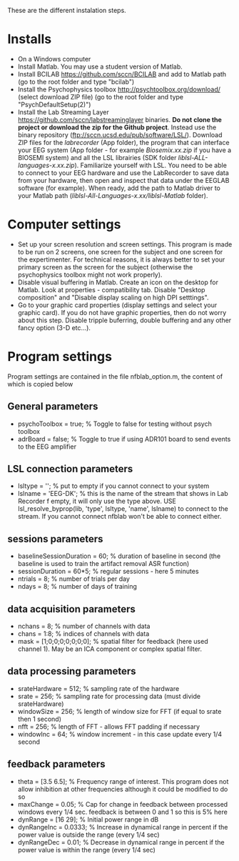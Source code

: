 These are the different instalation steps.

# Installs
- On a Windows computer
- Install Matlab. You may use a student version of Matlab.
- Install BCILAB https://github.com/sccn/BCILAB and add to Matlab path (go to the root folder and type "bcilab")
- Install the Psychophysics toolbox http://psychtoolbox.org/download/ (select download ZIP file) (go to the root folder and type "PsychDefaultSetup(2)")
- Install the Lab Streaming Layer https://github.com/sccn/labstreaminglayer binaries. **Do not clone the project or download the zip for the Github project**. Instead use the binary repository (ftp://sccn.ucsd.edu/pub/software/LSL/). Download ZIP files for the *labrecorder* (App folder), the program that can interface your EEG system (App folder - for example *Biosemix.xx.zip* if you have a BIOSEMI system) and all the LSL librairies (SDK folder *liblsl-ALL-languages-x.xx.zip*). Familiarize yourself with LSL. You need to be able to connect to your EEG hardware and use the LabRecorder to save data from your hardware, then open and inspect that data under the EEGLAB software (for example). When ready, add the path to Matlab driver to your Matlab path (*liblsl-All-Languages-x.xx/liblsl-Matlab* folder).

# Computer settings
- Set up your screen resolution and screen settings. This program is made to be run on 2 screens, one screen for the subject and one screen for the expertimenter. For technical reasons, it is always better to set your primary screen as the screen for the subject (otherwise the psychophysics toolbox might not work properly).
- Disable visual buffering in Matlab. Create an icon on the desktop for Matlab. Look at properties - compatibility tab. Disable "Desktop composition" and "Disable display scaling on high DPI setttings".
- Go to your graphic card properties (display settings and select your graphic card). If you do not have graphic properties, then do not worry about this step. Disable tripple buferring, double buffering and any other fancy option (3-D etc...).

# Program settings
Program settings are contained in the file nfblab_option.m, the content of which is copied below

## General parameters
- psychoToolbox  = true; % Toggle to false for testing without psych toolbox
- adrBoard       = false; % Toggle to true if using ADR101 board to send events to the EEG amplifier

## LSL connection parameters
- lsltype = ''; % put to empty if you cannot connect to your system
- lslname = 'EEG-DK'; % this is the name of the stream that shows in Lab Recorder f empty, it will only use the type above. USE lsl_resolve_byprop(lib, 'type', lsltype, 'name', lslname) to connect to the stream. If you cannot connect nfblab won't be able to connect either.

## sessions parameters
- baselineSessionDuration = 60; % duration of baseline in second (the baseline is used to train the artifact removal ASR function)
- sessionDuration = 60*5; % regular sessions - here 5 minutes
- ntrials = 8; % number of trials per day
- ndays   = 8; % number of days of training
              
## data acquisition parameters
- nchans  = 8; % number of channels with data
- chans   = 1:8; % indices of channels with data
- mask    = [1;0;0;0;0;0;0;0]; % spatial filter for feedback (here used channel 1). May be an ICA component or complex spatial filter.

## data processing parameters
- srateHardware = 512; % sampling rate of the hardware
- srate         = 256; % sampling rate for processing data (must divide srateHardware)
- windowSize = 256;    % length of window size for FFT (if equal to srate then 1 second)
- nfft       = 256;    % length of FFT - allows FFT padding if necessary
- windowInc  = 64;     % window increment - in this case update every 1/4 second

## feedback parameters
- theta          = [3.5 6.5]; % Frequency range of interest. This program does not allow inhibition at other frequencies although it could be modified to do so
- maxChange      = 0.05;      % Cap for change in feedback between processed windows every 1/4 sec. feedback is between 0 and 1 so this is 5% here
- dynRange       = [16 29];   % Initial power range in dB
- dynRangeInc    = 0.0333;    % Increase in dynamical range in percent if the power value is outside the range (every 1/4 sec)
- dynRangeDec    = 0.01;      % Decrease in dynamical range in percent if the power value is within the range (every 1/4 sec)
                            
